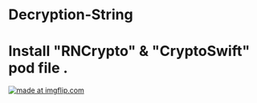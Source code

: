 # Decryption-String
# Install "RNCrypto" & "CryptoSwift" pod file .
<a href="https://imgflip.com/gif/2xtrao"><img src="https://i.imgflip.com/2xtrao.gif" title="made at imgflip.com"/></a>
